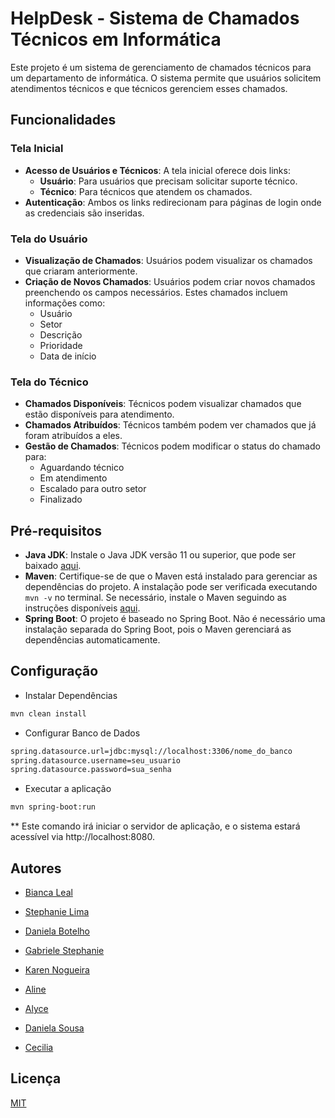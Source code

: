 
# HelpDesk - Sistema de Chamados Técnicos em Informática

Este projeto é um sistema de gerenciamento de chamados técnicos para um departamento de informática. O sistema permite que usuários solicitem atendimentos técnicos e que técnicos gerenciem esses chamados.


## Funcionalidades

### Tela Inicial
- **Acesso de Usuários e Técnicos**: A tela inicial oferece dois links:
    - **Usuário**: Para usuários que precisam solicitar suporte técnico.
    - **Técnico**: Para técnicos que atendem os chamados.
- **Autenticação**: Ambos os links redirecionam para páginas de login onde as credenciais são inseridas.

### Tela do Usuário
- **Visualização de Chamados**: Usuários podem visualizar os chamados que criaram anteriormente.
- **Criação de Novos Chamados**: Usuários podem criar novos chamados preenchendo os campos necessários. Estes chamados incluem informações como:
    - Usuário
    - Setor
    - Descrição
    - Prioridade
    - Data de início

### Tela do Técnico
- **Chamados Disponíveis**: Técnicos podem visualizar chamados que estão disponíveis para atendimento.
- **Chamados Atribuídos**: Técnicos também podem ver chamados que já foram atribuídos a eles.
- **Gestão de Chamados**: Técnicos podem modificar o status do chamado para:
    - Aguardando técnico
    - Em atendimento
    - Escalado para outro setor
    - Finalizado
## Pré-requisitos
- **Java JDK**: Instale o Java JDK versão 11 ou superior, que pode ser baixado [aqui](https://www.oracle.com/java/technologies/javase-jdk11-downloads.html).
- **Maven**: Certifique-se de que o Maven está instalado para gerenciar as dependências do projeto. A instalação pode ser verificada executando `mvn -v` no terminal. Se necessário, instale o Maven seguindo as instruções disponíveis [aqui](https://maven.apache.org/install.html).
- **Spring Boot**: O projeto é baseado no Spring Boot. Não é necessário uma instalação separada do Spring Boot, pois o Maven gerenciará as dependências automaticamente.
## Configuração

- Instalar Dependências
```bash
mvn clean install
```
- Configurar Banco de Dados
```bash
spring.datasource.url=jdbc:mysql://localhost:3306/nome_do_banco
spring.datasource.username=seu_usuario
spring.datasource.password=sua_senha
```
- Executar a aplicação
```bash
mvn spring-boot:run
```
** Este comando irá iniciar o servidor de aplicação, e o sistema estará acessível via http://localhost:8080.
## Autores

- [Bianca Leal](https://www.linkedin.com/in/bianca-leall/)

- [Stephanie Lima](https://www.linkedin.com/in/stephanie-lima-rocha-07389291/)

- [Daniela Botelho](https://www.linkedin.com/in/dani-botelho/)

- [Gabriele Stephanie](https://www.linkedin.com/in/gabrielle-mestrinho-b162661b9/)

- [Karen Nogueira](https://www.linkedin.com/in/karennogueira/)

- [Aline](https://www.linkedin.com/in/alinealvesdacosta/)

- [Alyce](https://www.linkedin.com/in/alycequegi/)

- [Daniela Sousa](https://www.linkedin.com/in/daniela-sousa-lima/)

- [Cecilia](https://www.linkedin.com/in/cec%C3%ADlia-galv%C3%A3o/)

## Licença

[MIT](https://choosealicense.com/licenses/mit/)

